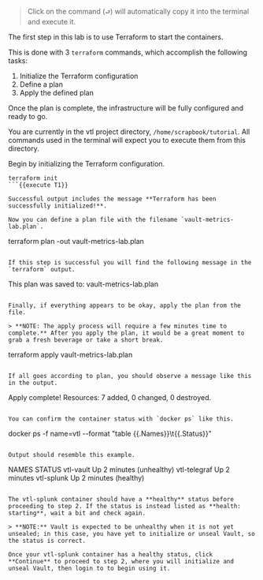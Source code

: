 > Click on the command (`⮐`) will automatically copy it into the terminal and execute it.

The first step in this lab is to use Terraform to start the containers.

This is done with 3 `terraform` commands, which accomplish the following tasks:

1. Initialize the Terraform configuration
2. Define a plan
3. Apply the defined plan

Once the plan is complete, the infrastructure will be fully configured and ready to go.

You are currently in the vtl project directory, `/home/scrapbook/tutorial`. All commands used in the terminal will expect you to execute them from this directory.

Begin by initializing the Terraform configuration.

```
terraform init
```{{execute T1}}

Successful output includes the message **Terraform has been successfully initialized!**.

Now you can define a plan file with the filename `vault-metrics-lab.plan`.

```
terraform plan -out vault-metrics-lab.plan
```{{execute T1}}

If this step is successful you will find the following message in the `terraform` output.

```
This plan was saved to: vault-metrics-lab.plan
```

Finally, if everything appears to be okay, apply the plan from the file.

> **NOTE: The apply process will require a few minutes time to complete.** After you apply the plan, it would be a great moment to grab a fresh beverage or take a short break.

```
terraform apply vault-metrics-lab.plan
```{{execute T1}}

If all goes according to plan, you should observe a message like this in the output.

```
Apply complete! Resources: 7 added, 0 changed, 0 destroyed.
```

You can confirm the container status with `docker ps` like this.

```
docker ps -f name=vtl --format "table {{.Names}}\t{{.Status}}"
```{{execute T1}}

Output should resemble this example.

```
NAMES               STATUS
vtl-vault           Up 2 minutes (unhealthy)
vtl-telegraf        Up 2 minutes
vtl-splunk          Up 2 minutes (healthy)
```

The vtl-splunk container should have a **healthy** status before proceeding to step 2. If the status is instead listed as **health: starting**, wait a bit and check again.

> **NOTE:** Vault is expected to be unhealthy when it is not yet unsealed; in this case, you have yet to initialize or unseal Vault, so the status is correct.

Once your vtl-splunk container has a healthy status, click **Continue** to proceed to step 2, where you will initialize and unseal Vault, then login to to begin using it.
